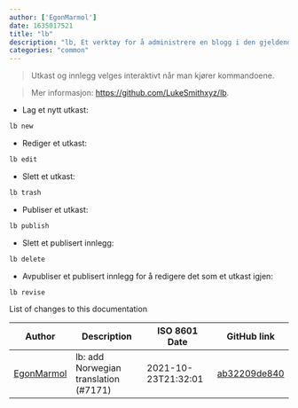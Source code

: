 ```yaml
---
author: ['EgonMarmol']
date: 1635017521
title: "lb"
description: "lb, Et verktøy for å administrere en blogg i den gjeldende katalogen."
categories: "common"
---
```

> Utkast og innlegg velges interaktivt når man kjører kommandoene.

> Mer informasjon: <https://github.com/LukeSmithxyz/lb>.

- Lag et nytt utkast:

```bash
lb new
```

- Rediger et utkast:

```bash
lb edit
```

- Slett et utkast:

```bash
lb trash
```

- Publiser et utkast:

```bash
lb publish
```

- Slett et publisert innlegg:

```bash
lb delete
```

- Avpubliser et publisert innlegg for å redigere det som et utkast igjen:

```bash
lb revise
```
List of changes to this documentation


Author | Description | ISO 8601 Date | GitHub link
------|-----|-----|-----
[EgonMarmol](mailto:56889319+EgonMarmol@users.noreply.github.com) | lb: add Norwegian translation (#7171) | 2021-10-23T21:32:01 | [ab32209de840](https://github.com/tldr-pages/tldr/commit/ab32209de840a886c2c9d1c58eb1036d482c0f74)

